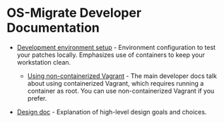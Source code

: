 OS-Migrate Developer Documentation
==================================

* [Development environment setup](dev-env-setup.md) - Environment
  configuration to test your patches locally. Emphasizes use of
  containers to keep your workstation clean.

  * [Using non-containerized
    Vagrant](dev-env-vagrant-non-containerized.md) - The main
    developer docs talk about using containerized Vagrant, which
    requires running a container as root. You can use
    non-containerized Vagrant if you prefer.

* [Design doc](design.md) - Explanation of high-level design goals and
  choices.
